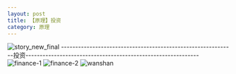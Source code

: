 ```yaml
---
layout: post
title: 【原理】投资
category: 原理
---
```

![story_new_final](http://rh8cub8wq.hd-bkt.clouddn.com/img/story_new_final_0322.png)
-------------------------------------------------------------投资-------------------------------------------------------------
![finance-1](http://rh8cub8wq.hd-bkt.clouddn.com/img/finance-1.png)
![finance-2](http://rh8cub8wq.hd-bkt.clouddn.com/img/finance-2.png)
![wanshan](http://rh8cub8wq.hd-bkt.clouddn.com/img/wanshan.png)



  




